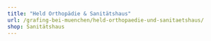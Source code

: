 ```yaml
---
title: "Held Orthopädie & Sanitätshaus"
url: /grafing-bei-muenchen/held-orthopaedie-und-sanitaetshaus/
shop: Sanitätshaus
---
```

